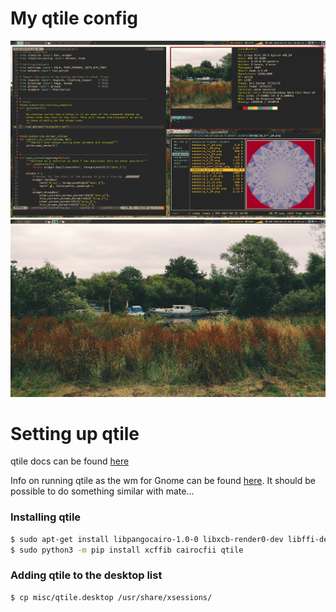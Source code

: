 My qtile config
===============

![dirty](misc/scrot1.png)
![clean](misc/scrot2.png)

# Setting up qtile
qtile docs can be found [here](0)

Info on running qtile as the wm for Gnome can be found [here](1). It should be
possible to do something similar with mate...


### Installing qtile
```bash
$ sudo apt-get install libpangocairo-1.0-0 libxcb-render0-dev libffi-dev
$ sudo python3 -m pip install xcffib cairocfii qtile
```

### Adding qtile to the desktop list
```bash
$ cp misc/qtile.desktop /usr/share/xsessions/
```


  [0]: http://docs.qtile.org/en/latest/
  [1]: http://docs.qtile.org/en/latest/manual/config/gnome.html
